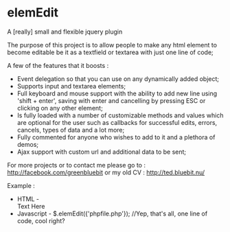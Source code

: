 elemEdit
========

A [really] small and flexible jquery plugin

The purpose of this project is to allow people to make any html element to become editable be it as a textfield or textarea 
with just one line of code;

A few of the features that it boosts : 

* Event delegation so that you can use on any dynamically added object;
* Supports input and textarea elements;
* Full keyboard and mouse support with the ability to add new line using 'shift + enter', saving with enter and cancelling by
pressing ESC or clicking on any other element;
* Is fully loaded with a number of customizable methods and values which are optional for the user such as callbacks for
successful edits, errors, cancels, types of data and a lot more;
* Fully commented for anyone who wishes to add to it and a plethora of demos;
* Ajax support with custom url and additional data to be sent;

For more projects or to contact me please go to : http://facebook.com/greenbluebit or my old CV : http://ted.bluebit.nu/

Example :

* HTML - <div id='randomDiv' class='editSimple'> Text Here </div>
* Javascript - $.elemEdit({'phpfile.php'}); //Yep, that's all, one line of code, cool right?
